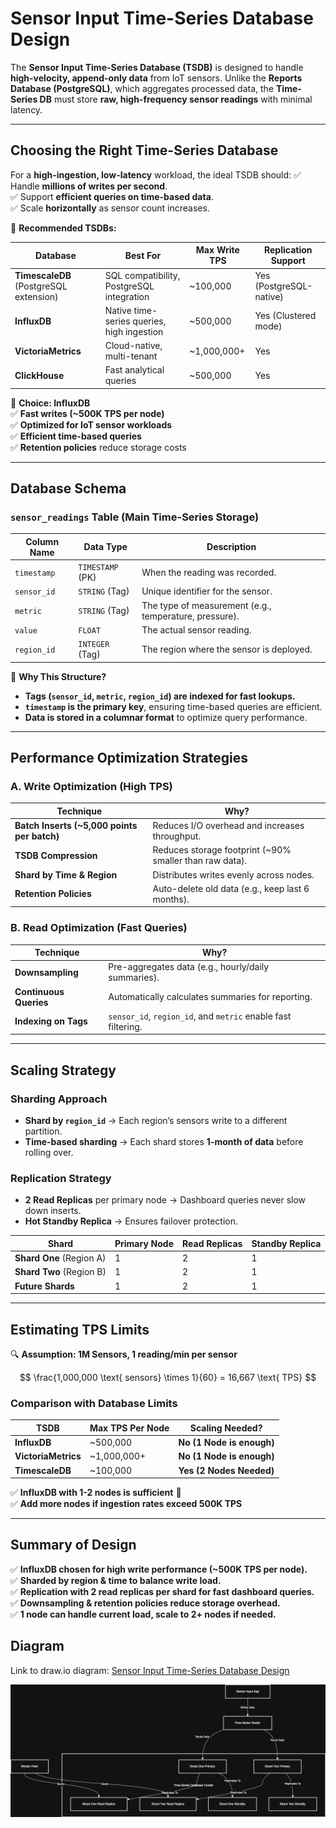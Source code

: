 # **Sensor Input Time-Series Database Design**

The **Sensor Input Time-Series Database (TSDB)** is designed to handle **high-velocity, append-only data** from IoT sensors. Unlike the **Reports Database (PostgreSQL)**, which aggregates processed data, the **Time-Series DB** must store **raw, high-frequency sensor readings** with minimal latency.

---

## **Choosing the Right Time-Series Database**

For a **high-ingestion, low-latency** workload, the ideal TSDB should:
✅ Handle **millions of writes per second**.  
✅ Support **efficient queries on time-based data**.  
✅ Scale **horizontally** as sensor count increases.

🔹 **Recommended TSDBs:**

| **Database**                           | **Best For**                               | **Max Write TPS** | **Replication Support** |
| -------------------------------------- | ------------------------------------------ | ----------------- | ----------------------- |
| **TimescaleDB** (PostgreSQL extension) | SQL compatibility, PostgreSQL integration  | ~100,000          | Yes (PostgreSQL-native) |
| **InfluxDB**                           | Native time-series queries, high ingestion | ~500,000          | Yes (Clustered mode)    |
| **VictoriaMetrics**                    | Cloud-native, multi-tenant                 | ~1,000,000+       | Yes                     |
| **ClickHouse**                         | Fast analytical queries                    | ~500,000          | Yes                     |

🚀 **Choice: InfluxDB**  
✅ **Fast writes (~500K TPS per node)**  
✅ **Optimized for IoT sensor workloads**  
✅ **Efficient time-based queries**  
✅ **Retention policies** reduce storage costs

---

## **Database Schema**

### **`sensor_readings` Table (Main Time-Series Storage)**

| Column Name | Data Type        | Description                                            |
| ----------- | ---------------- | ------------------------------------------------------ |
| `timestamp` | `TIMESTAMP` (PK) | When the reading was recorded.                         |
| `sensor_id` | `STRING` (Tag)   | Unique identifier for the sensor.                      |
| `metric`    | `STRING` (Tag)   | The type of measurement (e.g., temperature, pressure). |
| `value`     | `FLOAT`          | The actual sensor reading.                             |
| `region_id` | `INTEGER` (Tag)  | The region where the sensor is deployed.               |

🔹 **Why This Structure?**

-   **Tags (`sensor_id`, `metric`, `region_id`) are indexed for fast lookups.**
-   **`timestamp` is the primary key**, ensuring time-based queries are efficient.
-   **Data is stored in a columnar format** to optimize query performance.

---

## **Performance Optimization Strategies**

### **A. Write Optimization (High TPS)**

| **Technique**                               | **Why?**                                                |
| ------------------------------------------- | ------------------------------------------------------- |
| **Batch Inserts (~5,000 points per batch)** | Reduces I/O overhead and increases throughput.          |
| **TSDB Compression**                        | Reduces storage footprint (~90% smaller than raw data). |
| **Shard by Time & Region**                  | Distributes writes evenly across nodes.                 |
| **Retention Policies**                      | Auto-delete old data (e.g., keep last 6 months).        |

### **B. Read Optimization (Fast Queries)**

| **Technique**          | **Why?**                                                      |
| ---------------------- | ------------------------------------------------------------- |
| **Downsampling**       | Pre-aggregates data (e.g., hourly/daily summaries).           |
| **Continuous Queries** | Automatically calculates summaries for reporting.             |
| **Indexing on Tags**   | `sensor_id`, `region_id`, and `metric` enable fast filtering. |

---

## **Scaling Strategy**

### **Sharding Approach**

-   **Shard by `region_id`** → Each region’s sensors write to a different partition.
-   **Time-based sharding** → Each shard stores **1-month of data** before rolling over.

### **Replication Strategy**

-   **2 Read Replicas** per primary node → Dashboard queries never slow down inserts.
-   **Hot Standby Replica** → Ensures failover protection.

| **Shard**                | **Primary Node** | **Read Replicas** | **Standby Replica** |
| ------------------------ | ---------------- | ----------------- | ------------------- |
| **Shard One** (Region A) | 1                | 2                 | 1                   |
| **Shard Two** (Region B) | 1                | 2                 | 1                   |
| **Future Shards**        | 1                | 2                 | 1                   |

---

## **Estimating TPS Limits**

🔍 **Assumption: 1M Sensors, 1 reading/min per sensor**

$$
\frac{1,000,000 \text{ sensors} \times 1}{60} = 16,667 \text{ TPS}
$$

### **Comparison with Database Limits**

| **TSDB**            | **Max TPS Per Node** | **Scaling Needed?**       |
| ------------------- | -------------------- | ------------------------- |
| **InfluxDB**        | ~500,000             | **No (1 Node is enough)** |
| **VictoriaMetrics** | ~1,000,000+          | **No (1 Node is enough)** |
| **TimescaleDB**     | ~100,000             | **Yes (2 Nodes Needed)**  |

✅ **InfluxDB with 1-2 nodes is sufficient** 🚀  
✅ **Add more nodes if ingestion rates exceed 500K TPS**

---

## **Summary of Design**

✅ **InfluxDB chosen for high write performance (~500K TPS per node).**  
✅ **Sharded by region & time to balance write load.**  
✅ **Replication with 2 read replicas per shard for fast dashboard queries.**  
✅ **Downsampling & retention policies reduce storage overhead.**  
✅ **1 node can handle current load, scale to 2+ nodes if needed.**

## **Diagram**

Link to draw.io diagram: [Sensor Input Time-Series Database Design](https://viewer.diagrams.net/?tags=%7B%7D&lightbox=1&highlight=0000ff&edit=_blank&layers=1&nav=1&title=tsdb_diagram.drawio#Uhttps%3A%2F%2Fraw.githubusercontent.com%2Fjbunyadzade%2FSmartInfrastructureDesign%2Fsensor-input-module%2Fsensor_input%2Ftsdb_diagram.drawio)

![Sensor Input Time-Series Database Design](tsdb_diagram.png)
